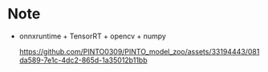 # Note

- onnxruntime + TensorRT + opencv + numpy

  https://github.com/PINTO0309/PINTO_model_zoo/assets/33194443/081da589-7e1c-4dc2-865d-1a35012b11bb
